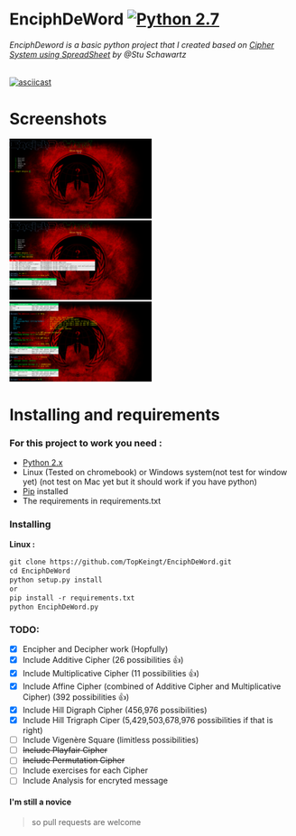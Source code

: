 # EnciphDeWord [![Python 2.7](https://img.shields.io/badge/Python-2.7-yellow.svg)](http://www.python.org/download/)
###### EnciphDeword is a basic python project that I created based on [Cipher System using SpreadSheet](http://www.mastermathmentor.com/mmm/Crypt.ashx) by @Stu Schawartz

[![asciicast](https://asciinema.org/a/158352.png)](https://asciinema.org/a/158352?autoplay=1)

# Screenshots
<img src="https://github.com/TopKeingt/EnciphDeWord/blob/master/docs/screenshot/screenshot1.png" width="50%" ></img>
<img src="https://github.com/TopKeingt/EnciphDeWord/blob/master/docs/screenshot/screenshot2.png" width="50%"></img>
<img src="https://github.com/TopKeingt/EnciphDeWord/blob/master/docs/screenshot/screenshot3.png" width="50%"></img>


# Installing and requirements
### For this project to work you need :
- [Python 2.x](https://www.python.org/downloads/)
- Linux (Tested on chromebook) or Windows system(not test for window yet) (not test on Mac yet but it should work if you have python)
- [Pip](https://pip.pypa.io/en/stable/installing/) installed 
- The requirements in requirements.txt

### Installing
**Linux :**
```
git clone https://github.com/TopKeingt/EnciphDeWord.git
cd EnciphDeWord
python setup.py install 
or
pip install -r requirements.txt
python EnciphDeWord.py
```
### TODO:
- [x] Encipher and Decipher work (Hopfully)
- [X] Include Additive Cipher (26 possibilities :+1:)
- [X] Include Multiplicative Cipher (11 possibilities :+1:)
- [X] Include Affine Cipher (combined of Additive Cipher and Multiplicative Cipher)  (392 possibilities :+1:)
- [X] Include Hill Digraph Cipher (456,976 possibilities)
- [X] Include Hill Trigraph Ciper (5,429,503,678,976 possibilities if that is right)
- [ ] Include Vigenère Square (limitless possibilities)
- [ ] <del>Include Playfair Cipher</del>
- [ ] <del>Include Permutation Cipher</del>
- [ ] Include exercises for each Cipher
- [ ] Include Analysis for encryted message

#### I'm still a novice
> so pull requests are welcome
